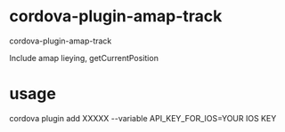 # cordova-plugin-amap-track

cordova-plugin-amap-track

Include amap lieying, getCurrentPosition

# usage

cordova plugin add XXXXX  --variable API_KEY_FOR_IOS=YOUR IOS KEY

